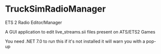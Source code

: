 # TruckSimRadioManager
ETS 2 Radio Editor/Manager

A GUI application to edit live_streams.sii files present on ATS/ETS2 Games

You need .NET 7.0 to run this
if it's not installed it will warn you with a pop-up
